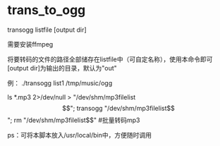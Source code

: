 # trans_to_ogg
transogg listfile [output dir]

需要安装ffmpeg

将要转码的文件的路径全部储存在listfile中（可自定名称），使用本命令即可
[output dir]为输出的目录，默认为"out"

例：
./transogg list1 /tmp/music/ogg

ls *.mp3 2>/dev/null > "/dev/shm/mp3filelist$$"; transogg "/dev/shm/mp3filelist$$"; rm "/dev/shm/mp3filelist$$"
#批量转码mp3

ps：可将本脚本放入/usr/local/bin中，方便随时调用
